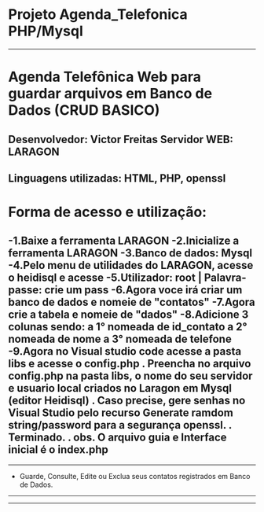 # Projeto Agenda_Telefonica PHP/Mysql 
--------------------------------------------------------------------------------------------------------------------
# Agenda Telefônica Web para guardar arquivos em Banco de Dados (CRUD BASICO)
Desenvolvedor: Victor Freitas
Servidor WEB: LARAGON
--------------------------------------------------------------------------------------------------------------------
Linguagens utilizadas: HTML, PHP, openssl
--------------------------------------------------------------------------------------------------------------------
# Forma de acesso e utilização:

-1.Baixe a ferramenta LARAGON
-2.Inicialize a ferramenta LARAGON
-3.Banco de dados: Mysql
-4.Pelo menu de utilidades do LARAGON, acesse o heidisql e acesse 
-5.Utilizador: root | Palavra-passe: crie um pass
-6.Agora voce irá criar um banco de dados e nomeie de "contatos"
-7.Agora crie a tabela e nomeie de "dados"
-8.Adicione 3 colunas sendo: 
a 1° nomeada de id_contato
a 2° nomeada de nome
a 3° nomeada de telefone
-9.Agora no Visual studio code acesse a pasta libs e acesse o config.php
. Preencha no arquivo config.php na pasta libs, o nome do seu servidor e usuario local criados no Laragon em Mysql (editor Heidisql)
. Caso precise, gere senhas no Visual Studio pelo recurso Generate ramdom string/password para a segurança openssl.
. Terminado.
. obs. O arquivo guia e Interface inicial é o index.php
--------------------------------------------------------------------------------------------------------------------
--------------------------------------------------------------------------------------------------------------------

- Guarde, Consulte, Edite ou Exclua seus contatos registrados em Banco de Dados.
--------------------------------------------------------------------------------------------------------------------
--------------------------------------------------------------------------------------------------------------------

